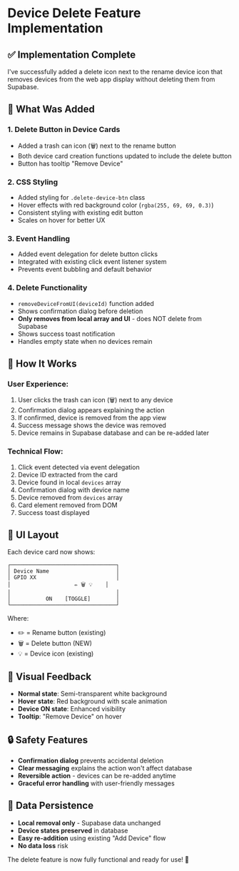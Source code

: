 # Device Delete Feature Implementation

## ✅ Implementation Complete

I've successfully added a delete icon next to the rename device icon that removes devices from the web app display without deleting them from Supabase.

## 🎯 What Was Added

### 1. **Delete Button in Device Cards**
- Added a trash can icon (🗑️) next to the rename button
- Both device card creation functions updated to include the delete button
- Button has tooltip "Remove Device"

### 2. **CSS Styling**
- Added styling for `.delete-device-btn` class
- Hover effects with red background color (`rgba(255, 69, 69, 0.3)`)
- Consistent styling with existing edit button
- Scales on hover for better UX

### 3. **Event Handling**
- Added event delegation for delete button clicks
- Integrated with existing click event listener system
- Prevents event bubbling and default behavior

### 4. **Delete Functionality**
- `removeDeviceFromUI(deviceId)` function added
- Shows confirmation dialog before deletion
- **Only removes from local array and UI** - does NOT delete from Supabase
- Shows success toast notification
- Handles empty state when no devices remain

## 🔧 How It Works

### User Experience:
1. User clicks the trash can icon (🗑️) next to any device
2. Confirmation dialog appears explaining the action
3. If confirmed, device is removed from the app view
4. Success message shows the device was removed
5. Device remains in Supabase database and can be re-added later

### Technical Flow:
1. Click event detected via event delegation
2. Device ID extracted from the card
3. Device found in local `devices` array
4. Confirmation dialog with device name
5. Device removed from `devices` array
6. Card element removed from DOM
7. Success toast displayed

## 📱 UI Layout

Each device card now shows:
```
┌─────────────────────────────────┐
│ Device Name                     │
│ GPIO XX                         │
│                    ✏️ 🗑️ 💡    │
│                                 │
│           ON    [TOGGLE]        │
└─────────────────────────────────┘
```

Where:
- ✏️ = Rename button (existing)
- 🗑️ = Delete button (NEW)
- 💡 = Device icon (existing)

## 🎨 Visual Feedback

- **Normal state**: Semi-transparent white background
- **Hover state**: Red background with scale animation
- **Device ON state**: Enhanced visibility
- **Tooltip**: "Remove Device" on hover

## 🔒 Safety Features

- **Confirmation dialog** prevents accidental deletion
- **Clear messaging** explains the action won't affect database
- **Reversible action** - devices can be re-added anytime
- **Graceful error handling** with user-friendly messages

## 💾 Data Persistence

- **Local removal only** - Supabase data unchanged
- **Device states preserved** in database
- **Easy re-addition** using existing "Add Device" flow
- **No data loss** risk

The delete feature is now fully functional and ready for use! 🎉
